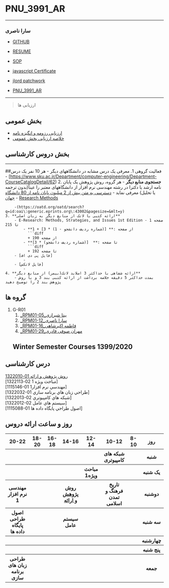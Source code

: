 # PNU_3991_AR
------
### سارا ناصری

- [GITHUB](https://github.com/saranaseri)

- [RESUME](https://saranaseri.github.io/sara_naseri/)

- [SOP](https://saranaseri.github.io/sop/)

- [javascript Certificate](https://github.com/saranaseri/PNU_3991_AR/blob/main/sololearn.js.jpeg)

- [jlord patchwork](https://github.com/saranaseri/PNU_3991_AR/blob/main/patchwork.png)

- [PNU_3991_AR](https://saranaseri.github.io/PNU_3991_AR/)
------------------
> ارزیابی ها

##  بخش عمومی
- [ارزیابی رزومه و انگیزه نامه](https://github.com/saranaseri/PNU_3991_AR/blob/main/XX_CV_CheckList_AR_3991.pdf)
- [خلاصه ارزیابی بخش عمومی](https://github.com/saranaseri/PNU_3991_AR/blob/main/XX_GeneralSection_CheckList_AR_3991.pdf)
##  بخش دروس کارشناسی

------------------
##فعالیت گروهی
    1. معرفی یک درس مشابه در دانشگاههای دیگر
        - هر 10 نفر یک درس
        - [https://www.sku.ac.ir/Department/computer-engineering/Department-CourseCatalogDetail/62)
    2. **جستجوی منابع دیگر** 
        - هر گروه، روش پژوهش یک پایان نامه ارشد یا دکترا در رشته مهندسی نرم افزار از دانشگاههای معتبر را عیناً(بدون ترجمه یا تحلیل) معرفی نماید
            - [دسترسی به متن بیش از 2 میلیون پایان نامه از 80 دانشگاه جهان](http://oatd.org/)
            - [Research Methods](https://methods.sagepub.com/methods-map)
        
        -(https://oatd.org/oatd/search?q=id:oai\:generic.eprints.org\:43002&pagesize=&mlt=y)
    3. **ارائه کتبی با لاتک از منابع دیگر به زبان اصلی** 
        - E-Research: Methods, Strategies, and Issues 1st Edition - صفحه 1 تا 215
            - **از صفحه :** [(شماره ردیف دانشجو - 1) * 3] + 1
              ```diff
              + از صفحه 190 
            - **تا صفحه :**  [(شماره ردیف دانشجو) * 3]
              ```diff
              + تا صفحه 192
        - [فایل پی دی اف]
            - 
        - [فایل لاتکس]  
            - 
    4. **ارائه شفاهی با حداکثر 3 اسلاید لاتک(بیمر) از منابع دیگر**
        - بمدت حداکثر 5 دقیقه خلاصه برداشت از ارائه کتبی بند 3 و یا روش پژوهش بند 2 را توضیح دهید    
## گروه ها

1. G-R01
    1. [_RPM01-05_بیتا شیرازی](https://github.com/AliRazavi-edu/PNU_3991/tree/master/_BSc/ResearchAndPresentationMethods/1322010_01/05_%D9%86%D8%A7%D8%B2%D9%86%D9%8A%D9%86%20%D8%A7%D9%85%D9%8A%D9%86%D9%8A%20%D8%B9%D8%B4%D9%82%20%D8%A7%D8%A8%D8%A7%D8%AF%D9%8A)    
    1. [_RPM01-12_سارا ناصری](https://github.com/AliRazavi-edu/PNU_3991/tree/master/_BSc/ResearchAndPresentationMethods/1322010_01/12_%D8%B2%D9%87%D8%B1%D8%A7%20%D8%AC%D9%85%D8%B4%D9%8A%D8%AF%D9%8A)    
    1. [_RPM01-16_فاطمه اکبرشاهی](https://github.com/AliRazavi-edu/PNU_3991/tree/master/_BSc/ResearchAndPresentationMethods/1322010_01/16_%D8%A2%D9%8A%D8%AF%D8%A7%20%D8%AD%D9%86%D9%8A%D9%81%D9%8A)    
    1. [_RPM01-29_مهران صوفی قادری](https://github.com/AliRazavi-edu/PNU_3991/tree/master/_BSc/ResearchAndPresentationMethods/1322010_01/29_%D8%AD%D9%88%D8%B1%D8%A7%20%D8%B3%D8%B9%D9%8A%D8%AF%D9%8A)    
   ## Winter Semester Courses 1399/2020



## درس کارشناسی
[روش پژوهش و اراِئه 01-1322010](https://githubhttps://github.com/AliRazavi-edu/PNU_3991/tree/master/_BSc/ResearchAndPresentationMethods.com/)
<br>
[مباحث ویژه 1 02-1322113]
<br>
[1115146-01 مهندسي نرم افزار1]
<br>
[1322032-01 طراحي زبان هاي برنامه سازي]
<br>
[1322013-02 شبكه هاي كامپيوتري]
<br>
[1322012-02 سيستم هاي عامل]
<br>
[1115088-01 اصول طراحي پايگاه داده ها]
<br>


  
## روز و ساعت ارائه دروس

<table style="width:100%">
  <tr>
     <th>20-22</th> 
    <th>18-20</th>
    <th>16-18</th>
    <th>14-16</th>
    <th>12-14</th>
    <th>10-12</th>
    <th>8-10</th>
    <th>روز</th>
  </tr>
  <tr>
    <th></th>
    <th></th>
    <th></th>
    <th></th>
    <th></th>
    <th>شبکه های کامپیوتری</th>
    <th></th>
    <th>شنبه</th>
  </tr>
   <tr>
    <th></th>   
    <th></th>
    <th></th>
    <th></th>
    <th>مباحث ویژه1</th>
    <th></th>
    <th></th>
    <th>یک شنبه</th>
  </tr>
   <tr>
     <th>مهندسی نرم افزار 1</th>
     <th></th>
     <th></th>
     <th><a  href="https://github.com/AliRazavi-edu/PNU_3991/tree/master/_MSc/SoftwareArchitecture">روش پژوهش و ارائه</a></th>
     <th></th>
     <th>تاریخ فرهنگ و تمدن اسلامی</th>
     <th></th>   
    <th>دوشنبه</th>
  </tr>
   <tr>
    <th>اصول طراحی پایگاه داده ها</th>
    <th></th>
    <th></th>
    <th>سیستم عامل</th>
    <th></th>
    <th></th>
    <th></th>
    <th>سه شنبه</th>
  </tr>
   <tr>
     <th></th>
    <th></th>
    <th></th>
    <th></th>
    <th></th>
    <th></th>
    <th></th>
    <th>چهارشنبه</th>
  </tr>
   <tr>
    <th></th>
    <th></th>
    <th></th>
    <th></th>
    <th></th>
    <th></th>
    <th></th>
    <th>پنج شنبه</th>
  </tr>
     <tr>
    <th>طراحی زبان های برنامه سازی</th>
    <th></th>
    <th></th>
    <th></th>
    <th></th>
    <th></th>
    <th></th>
    <th>جمعه</th>
  </tr>
</table>
